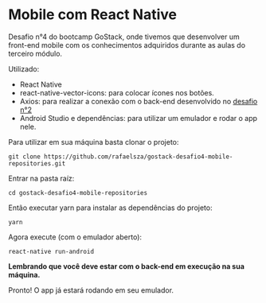 # Mobile com React Native

Desafio n°4 do bootcamp GoStack, onde tivemos que desenvolver um front-end mobile com os conhecimentos adquiridos durante as aulas do terceiro módulo.

Utilizado:

- React Native
- react-native-vector-icons: para colocar ícones nos botões.
- Axios: para realizar a conexão com o back-end desenvolvido no <a href="https://github.com/rafaelsza/gostack-desafio2-backend-repositories">desafio n°2</a>
- Android Studio e dependências: para utilizar um emulador e rodar o app nele.

Para utilizar em sua máquina basta clonar o projeto:
```
git clone https://github.com/rafaelsza/gostack-desafio4-mobile-repositories.git
```

Entrar na pasta raíz:
```
cd gostack-desafio4-mobile-repositories
```

Então executar yarn para instalar as dependências do projeto:
```
yarn
```

Agora execute (com o emulador aberto):
```
react-native run-android
```

<b>Lembrando que você deve estar com o back-end em execução na sua máquina.</b>

Pronto! O app já estará rodando em seu emulador.
